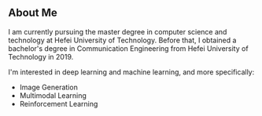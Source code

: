 **About Me**
---  
I am currently pursuing the master degree in computer science and technology at Hefei University of Technology. Before that, I obtained a bachelor's degree in Communication Engineering from Hefei University of Technology in 2019.  

I'm interested in deep learning and machine learning, and more specifically:  
* Image Generation  
* Multimodal Learning  
* Reinforcement Learning  


